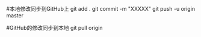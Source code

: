#本地修改同步到GitHub上
git add .
git commit -m "XXXXX"
git push -u origin master

#GitHub的修改同步到本地
git pull origin
